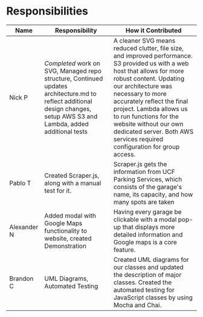 Responsibilities
==

| Name | Responsibility | How it Contributed |
|----|------------|--------|
| Nick P | *Completed* work on SVG, Managed repo structure, Continued updates architecture.md to reflect additional design changes, setup AWS S3 and Lambda, added additional tests | A cleaner SVG means reduced clutter, file size, and improved performance. S3 provided us with a web host that allows for more robust content. Updating our architecture was necessary to more accurately reflect the final project. Lambda allows us to run functions for the website without our own dedicated server. Both AWS services required configuration for group access. |
| Pablo T | Created Scraper.js, along with a manual test for it. | Scraper.js gets the information from UCF Parking Services, which consists of the garage's name, its capacity, and how many spots are taken |
| Alexander N | Added modal with Google Maps functionality to website, created Demonstration | Having every garage be clickable with a modal pop-up that displays more detailed information and Google maps is a core feature. |
| Brandon C | UML Diagrams, Automated Testing | Created UML diagrams for our classes and updated the description of major classes. Created the automated testing for JavaScript classes by using Mocha and Chai. |
